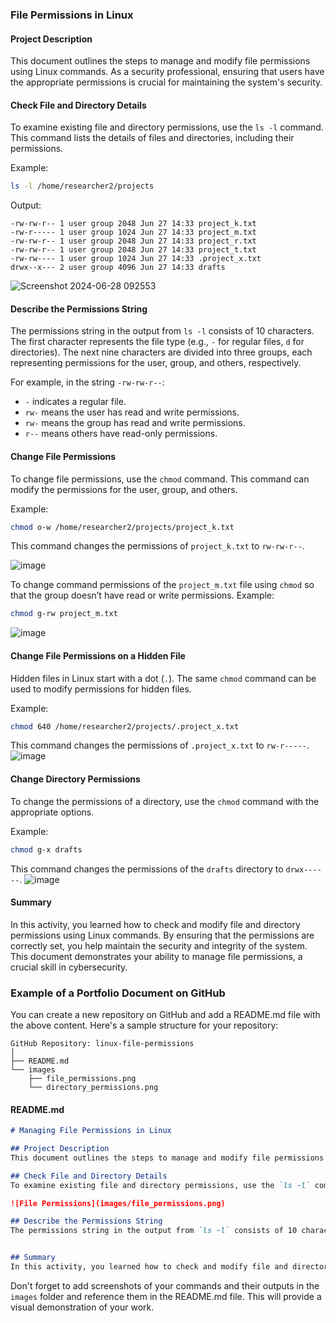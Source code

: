 ### File Permissions in Linux

#### Project Description
This document outlines the steps to manage and modify file permissions using Linux commands. As a security professional, ensuring that users have the appropriate permissions is crucial for maintaining the system's security.

#### Check File and Directory Details
To examine existing file and directory permissions, use the `ls -l` command. This command lists the details of files and directories, including their permissions.

Example:
```sh
ls -l /home/researcher2/projects
```
Output:
```
-rw-rw-r-- 1 user group 2048 Jun 27 14:33 project_k.txt
-rw-r----- 1 user group 1024 Jun 27 14:33 project_m.txt
-rw-rw-r-- 1 user group 2048 Jun 27 14:33 project_r.txt
-rw-rw-r-- 1 user group 2048 Jun 27 14:33 project_t.txt
-rw-rw---- 1 user group 1024 Jun 27 14:33 .project_x.txt
drwx--x--- 2 user group 4096 Jun 27 14:33 drafts
```
![Screenshot 2024-06-28 092553](https://github.com/jenriquez00/File-Permissions-in-Linux/assets/167884340/115162b5-33bd-4258-a0b3-9e71f6e83edc)

#### Describe the Permissions String
The permissions string in the output from `ls -l` consists of 10 characters. The first character represents the file type (e.g., `-` for regular files, `d` for directories). The next nine characters are divided into three groups, each representing permissions for the user, group, and others, respectively.

For example, in the string `-rw-rw-r--`:
- `-` indicates a regular file.
- `rw-` means the user has read and write permissions.
- `rw-` means the group has read and write permissions.
- `r--` means others have read-only permissions.

#### Change File Permissions
To change file permissions, use the `chmod` command. This command can modify the permissions for the user, group, and others.

Example:
```sh
chmod o-w /home/researcher2/projects/project_k.txt
```
This command changes the permissions of `project_k.txt` to `rw-rw-r--`.

![image](https://github.com/jenriquez00/File-Permissions-in-Linux/assets/167884340/c81ffd49-0554-4a3a-a455-ffea6f17333c)

To change command permissions of the `project_m.txt` file using `chmod` so that the group doesn’t have read or write permissions.
Example:
```sh
chmod g-rw project_m.txt
```
![image](https://github.com/jenriquez00/File-Permissions-in-Linux/assets/167884340/a66d2e58-92bd-4de5-a882-c84729430805)

#### Change File Permissions on a Hidden File
Hidden files in Linux start with a dot (`.`). The same `chmod` command can be used to modify permissions for hidden files.

Example:
```sh
chmod 640 /home/researcher2/projects/.project_x.txt
```
This command changes the permissions of `.project_x.txt` to `rw-r-----`.
![image](https://github.com/jenriquez00/File-Permissions-in-Linux/assets/167884340/6bf33e62-a016-43cc-8b49-db1a0357f4a1)

#### Change Directory Permissions
To change the permissions of a directory, use the `chmod` command with the appropriate options.

Example:
```sh
chmod g-x drafts
```
This command changes the permissions of the `drafts` directory to `drwx------`.
![image](https://github.com/jenriquez00/File-Permissions-in-Linux/assets/167884340/62d5f15c-b11a-4e0c-9939-efbe4cd56970)


#### Summary
In this activity, you learned how to check and modify file and directory permissions using Linux commands. By ensuring that the permissions are correctly set, you help maintain the security and integrity of the system. This document demonstrates your ability to manage file permissions, a crucial skill in cybersecurity.

### Example of a Portfolio Document on GitHub

You can create a new repository on GitHub and add a README.md file with the above content. Here's a sample structure for your repository:

```
GitHub Repository: linux-file-permissions
│
├── README.md
└── images
    ├── file_permissions.png
    └── directory_permissions.png
```

#### README.md
```markdown
# Managing File Permissions in Linux

## Project Description
This document outlines the steps to manage and modify file permissions using Linux commands. As a security professional, ensuring that users have the appropriate permissions is crucial for maintaining the system's security.

## Check File and Directory Details
To examine existing file and directory permissions, use the `ls -l` command. This command lists the details of files and directories, including their permissions.

![File Permissions](images/file_permissions.png)

## Describe the Permissions String
The permissions string in the output from `ls -l` consists of 10 characters. The first character represents the file type (e.g., `-` for regular files, `d` for directories). The next nine characters are divided into three groups, each representing permissions for the user, group, and others, respectively.


## Summary
In this activity, you learned how to check and modify file and directory permissions using Linux commands. By ensuring that the permissions are correctly set, you help maintain the security and integrity of the system. This document demonstrates your ability to manage file permissions, a crucial skill in cybersecurity.
```

Don't forget to add screenshots of your commands and their outputs in the `images` folder and reference them in the README.md file. This will provide a visual demonstration of your work.
